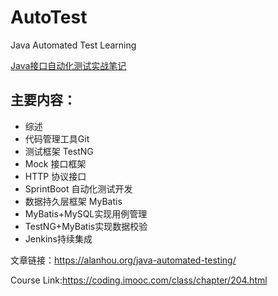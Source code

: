 # AutoTest
Java Automated Test Learning

[Java接口自动化测试实战笔记](https://alanhou.org/java-automated-testing/)

## 主要内容：

* 综述
* 代码管理工具Git
* 测试框架 TestNG
* Mock 接口框架
* HTTP 协议接口
* SprintBoot 自动化测试开发
* 数据持久层框架 MyBatis
* MyBatis+MySQL实现用例管理
* TestNG+MyBatis实现数据校验
* Jenkins持续集成

文章链接：https://alanhou.org/java-automated-testing/

Course Link:https://coding.imooc.com/class/chapter/204.html

